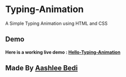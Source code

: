 # Typing-Animation
A Simple Typing Animation using HTML and CSS

## Demo

#### Here is a working live demo :  [Hello-Typing-Animation](https://hello-typing-animation.netlify.app/)

## Made By [Aashlee Bedi](https://www.linkedin.com/in/aashleebedi/)
